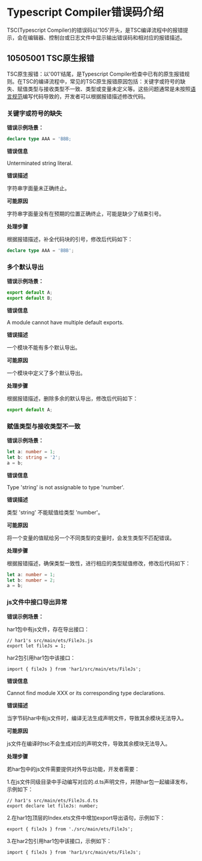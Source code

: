 # Typescript Compiler错误码介绍
<!--Kit: ArkTS-->
<!--Subsystem: ArkCompiler-->
<!--Owner: @zju-wyx-->
<!--Designer: @xiao-peiyang; @liyancheng-->
<!--Tester: @kirl75; @zsw_zhushiwei-->
<!--Adviser: @foryourself-->

TSC(Typescript Compiler)的错误码以'105'开头，是TSC编译流程中的报错提示，会在编辑器、控制台或日志文件中显示输出错误码和相对应的报错描述。

## 10505001 TSC原生报错

TSC原生报错：以'001'结尾，是Typescript Compiler检查中已有的原生报错规则。在TSC的编译流程中，常见的TSC原生报错原因包括：关键字或符号的缺失、赋值类型与接收类型不一致、类型或变量未定义等。这些问题通常是未按照[语言规范](https://developer.huawei.com/consumer/cn/doc/harmonyos-guides/introduction-to-arkts)编写代码导致的，开发者可以根据报错描述修改代码。

### 关键字或符号的缺失

**错误示例场景：**

```typescript
declare type AAA = 'BBB;
```

**错误信息**

Unterminated string literal.

**错误描述**

字符串字面量未正确终止。

**可能原因**

字符串字面量没有在预期的位置正确终止，可能是缺少了结束引号。

**处理步骤**

根据报错描述，补全代码块的引号，修改后代码如下：

```typescript
declare type AAA = 'BBB';
```

### 多个默认导出

**错误示例场景：**

```typescript
export default A;
export default B;
```

**错误信息**

A module cannot have multiple default exports.

**错误描述**

一个模块不能有多个默认导出。

**可能原因**

一个模块中定义了多个默认导出。

**处理步骤**

根据报错描述，删除多余的默认导出，修改后代码如下：

```typescript
export default A;
```

### 赋值类型与接收类型不一致

**错误示例场景：**

```typescript
let a: number = 1;
let b: string = '2';
a = b;
```

**错误信息**

Type 'string' is not assignable to type 'number'.

**错误描述**

类型 'string' 不能赋值给类型 'number'。

**可能原因**

将一个变量的值赋给另一个不同类型的变量时，会发生类型不匹配错误。

**处理步骤**

根据报错描述，确保类型一致性，进行相应的类型赋值修改，修改后代码如下：

```typescript
let a: number = 1;
let b: number = 2;
a = b;
```

### js文件中接口导出异常

**错误示例场景：**

har1包中有js文件，存在导出接口：
```
// har1's src/main/ets/FileJs.js
export let fileJs = 1;
```
har2包引用har1包中该接口：
```
import { fileJs } from 'har1/src/main/ets/FileJs';
```

**错误信息**

Cannot find module XXX or its corresponding type declarations.

**错误描述**

当字节码har中有js文件时，编译无法生成声明文件，导致其余模块无法导入。

**可能原因**

js文件在编译时tsc不会生成对应的声明文件，导致其余模块无法导入。

**处理步骤**

若har包中的js文件需要提供对外导出功能，开发者需要：

1.在js文件同级目录中手动编写对应的.d.ts声明文件，并随har包一起编译发布，示例如下：
```
// har1's src/main/ets/FileJs.d.ts
export declare let fileJs: number;
```
2.在har1包顶层的Index.ets文件中增加export导出语句，示例如下：
```
export { fileJs } from './src/main/ets/FileJs';
```
3.在har2包引用har1包中该接口，示例如下：
```
import { fileJs } from 'har1/src/main/ets/FileJs';
```